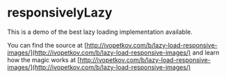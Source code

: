 # responsivelyLazy

This is a demo of the best lazy loading implementation available.

You can find the source at [http://ivopetkov.com/b/lazy-load-responsive-images/](http://ivopetkov.com/b/lazy-load-responsive-images/) and learn how the magic works at [http://ivopetkov.com/b/lazy-load-responsive-images/](http://ivopetkov.com/b/lazy-load-responsive-images/)